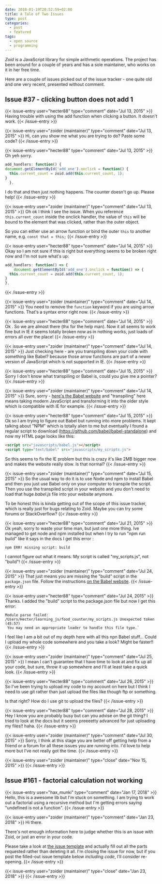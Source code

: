 ```yaml
---
date: 2018-01-19T20:52:59+02:00
title: A Tale of Two Issues
type: post
categories:
  - post 
  - featured
tags:
  - open source
  - programming
---
```


*Zoid* is a JavaScript library for simple arithmetic operations. The project has been around for a couple of years and
has a sole maintainer, who works on it in her free time.

Here are a couple of issues picked out of the issue tracker - one quite old and one very recent, presented without comment.

## Issue #37 - clicking button does not add 1

{{< issue-entry user="hecter88" type="comment" date="Jul 13, 2015" >}}
Having trouble with using the add function when clicking a button. It doesn't work.
{{< /issue-entry >}}

{{< issue-entry user="zoider (maintainer)" type="comment" date="Jul 13, 2015" >}}
  Hi, can you show me what you are trying to do? Paste some code?
{{< /issue-entry >}}

{{< issue-entry user="hecter88" type="comment" date="Jul 13, 2015" >}}
  Oh yeh sorry.  
```JavaScript
add_handlers: function() {
document.getElementById('add_one').onclick = function() {
  this.current_count = zoid.add(this.current_count, 1);
}
  },
``` 
I do that and then just nothing happens. The counter doesn't go up. Please help!
{{< /issue-entry >}}

{{< issue-entry user="zoider (maintainer)" type="comment" date="Jul 13, 2015" >}}
Oh ok I think I see the issue. When you reference `this.current_count` inside the onclick handler, the value of `this`
will be bound to the element that was clicked, rather than the outer object.

So you can either use an arrow function or bind the outer `this` to another name, e.g. `const that = this;`
{{< /issue-entry >}}

{{< issue-entry user="hecter88" type="comment" date="Jul 14, 2015" >}}
Okay so I am not sure if this is right but everything seems to be broken right now and I'm not sure what's up:
```JavaScript
add_handlers: function() => {
    document.getElementById('add_one').onclick = function() => {
  this.current_count = zoid.add(this.current_count, 1);
}
},
```
{{< /issue-entry >}}

{{< issue-entry user="zoider (maintainer)" type="comment" date="Jul 14, 2015" >}}
You need to remove the `function` keyword if you are using arrow functions. That's a syntax error right now.
{{< /issue-entry >}}

{{< issue-entry user="hecter88" type="comment" date="Jul 14, 2015" >}}
Ok . So we are almost there (thx for the help man). Now it all seems to work fine but in IE it seems totally broken
now as in nothing works, just loads of errors all over the place!
{{< /issue-entry >}}

{{< issue-entry user="zoider (maintainer)" type="comment" date="Jul 14, 2015" >}}
Just checking here - are you transpiling down your code with something like Babel? because those arrow functions are 
part of a newer version of JavaScript which is not supported in IE.
{{< /issue-entry >}}

{{< issue-entry user="hecter88" type="comment" date="Jul 15, 2015" >}}
Sorry I don't know what transpiling or Babel is, could you give me a pointer?
{{< /issue-entry >}}

{{< issue-entry user="zoider (maintainer)" type="comment" date="Jul 14, 2015" >}}
Sure, sorry - [here's the Babel website](https://babeljs.io/) and "transpiling" here means taking modern JavaScript and
transforming it into the older style which is compatible with IE for example.
{{< /issue-entry >}}

{{< issue-entry user="hecter88" type="comment" date="Jul 15, 2015" >}}
Ok so I am trying to figure out Babel but running into more problems. It kept talking about "NPM" which is totally alien
to me but eventually I found a regular script to download (https://github.com/babel/babel-standalone) and now my HTML
page looks like this:
```HTML
<script src="javascripts/babel.js"></script>
<script type="text/babel" src="javascripts/my_scripts.js">
```
So this seems to fix the IE problem but this is crazy it's like 2MB bigger now and makes the website really slow. Is
that normal?
{{< /issue-entry >}}

{{< issue-entry user="zoider (maintainer)" type="comment" date="Jul 15, 2015" >}}
So the usual way to do it is to use Node and npm to install Babel and then you just use Babel only on your computer to
transpile the script. Then you use the transpiled script in your website and you don't need to load that huge *babel.js* 
file into your website anymore. 

To be honest this is kinda getting out of the scope of this issue tracker, which is really just for bugs relating
to Zoid. Maybe you can try some forums or StackOverflow?
{{< /issue-entry >}}

{{< issue-entry user="hecter88" type="comment" date="Jul 21, 2015" >}}
Ok yeah, sorry to waste your time man, but just one more thing. Ive managed to get node and
npm installed but when I try to run "npm run build" like it says in the docs I get this error :
```Text
npm ERR! missing script: build
```
I cannot figure out what it means. My script is called "my_scripts.js", not "build"!
{{< /issue-entry >}}

{{< issue-entry user="zoider (maintainer)" type="comment" date="Jul 24, 2015" >}}
That just means you are missing the "build" script in the `package.json` file. Follow the instructions [on the Babel 
website](https://babeljs.io/docs/setup).
{{< /issue-entry >}}

{{< issue-entry user="hecter88" type="comment" date="Jul 24, 2015" >}}
Thanks. I added the "build" script to the package.json file but now I get this error:
```Text
Module parse failed: /Users/Hecter/learning_js/food_counter/my_scripts.js Unexpected token (45:57)
 You may need an appropriate loader to handle this file type.`
```
I feel like I am a bit out of my depth here with all this npn Babel stuff... Could I upload my whole code somewhere
and you take a look? Might be faster!!
{{< /issue-entry >}}

{{< issue-entry user="zoider (maintainer)" type="comment" date="Jul 25, 2015" >}}
I mean I can't guarantee that I have time to look at and fix up all your code, but sure, throw it up somewhere and I'll
at least take a quick look. 
{{< /issue-entry >}}

{{< issue-entry user="hecter88" type="comment" date="Jul 26, 2015" >}}
So I've been trying to upload my code to my account on here but I think I need to use git rather than just upload the files
like though ftp or something. 

Is that right? How do I use git to upload the files?
{{< /issue-entry >}}

{{< issue-entry user="hecter88" type="comment" date="Jul 28, 2015" >}}
Hey I know you are probably busy but can you advise on the git thing? I tried to look at the docs but it seems
preeeetty advanced for just uploading my files!! haha.
{{< /issue-entry >}}

{{< issue-entry user="zoider (maintainer)" type="comment" date="Jul 30, 2015" >}}
Sorry, I think at this stage you are better off getting help from a friend or a forum for all these issues
you are running into. I'd love to help more but I've not really got the time.
{{< /issue-entry >}}

{{< issue-entry user="zoider (maintainer)" type="close" date="Nov 15, 2015" >}}
{{< /issue-entry >}}

## Issue #161 - factorial calculation not working

{{< issue-entry user="hax_munki" type="comment" date="Jan 17, 2018" >}}
Hello, this is a awesome lib but I'm stuck on something. I am trying to work out a factorial using a recursive method
but I'm getting errors saying "undefined is not a function".
{{< /issue-entry >}}

{{< issue-entry user="zoider (maintainer)" type="comment" date="Jan 23, 2018" >}}
Hi there. 

There's not enough information here to judge whether this is an issue with Zoid, or just an error in your code.

Please take a look at [the issue template](https://github.com/stevemao/github-issue-templates/blob/386b99d9125cb16f928e5bc565acbddc4d9832e9/bugs-only/ISSUE_TEMPLATE.md) and actually fill out all the parts requested rather than deleting it all. 
I'm closing the issue for now, but if you post the filled-out issue template below *including code*, I'll consider
re-opening.
{{< /issue-entry >}}

{{< issue-entry user="zoider (maintainer)" type="close" date="Jan 23, 2018" >}}
{{< /issue-entry >}}

<style>
    .issue-entry {
        background-color: #fff;
        border: 1px solid #d1d5da;
        border-radius: 3px;
        margin-left: 50px;
        margin-bottom: 15px;
    }
    .issue-header-entry {
        display: flex;
        padding: 10px 15px;
        background-color: #f6f8fa;
        border-bottom: 1px solid #d1d5da;
    }
    .issue-header-entry > *, .issue-close-entry > * {
        margin-right: 5px;
        color: #586069;
    }
    .issue-user-name {
        font-weight: bold;
    }
    @media all and (max-width: 400px) {
        .issue-type {
            display: none;
        }
    }
    .issue-body {
        padding: 15px;
    }
    .issue-body p:first-of-type {
        margin-top: 0;
    }
    .issue-close-entry {
        margin-left: 50px;
        display: flex;
        position: relative;
    }
    .issue-close-entry:before {
        display: block;
        content: '';
        width: 24px;
        height: 24px;
        margin-right: 15px;
        border-radius: 50%;
        background-color: #cb2431;
    }
    .issue-close-entry:after {
        display: block;
        content: '';
        height: 20px;
        width: 2px;
        background-color: #eee;
        position: absolute;
        left: 11px;
        top: 2px;
        transform: rotateZ(45deg);
    }
    .avatar {
        float: left;
        width: 44px;
        height: 44px;
        border-radius: 3px;
        background-color: #d4d4d4;
        opacity: 0.7;
    }
</style>

<script>
function strToColor(str) {
    var hash = 0;
    for (var i = 0; i < str.length; i++) {
        hash = str.charCodeAt(i) + ((hash << 5) - hash);
    }
    var colour = '#';
    for (var i = 0; i < 3; i++) {
        var value = (hash >> (i * 8)) & 0xFF;
        colour += ('00' + value.toString(16)).substr(-2);
    }
    return colour;
}

Array.prototype.slice.call(document.querySelectorAll('.avatar'))
    .forEach(function(avatar) {
        var userName = avatar.nextElementSibling.querySelector('.issue-user-name').textContent;
        avatar.style.backgroundColor = strToColor(userName);
    });
</script>